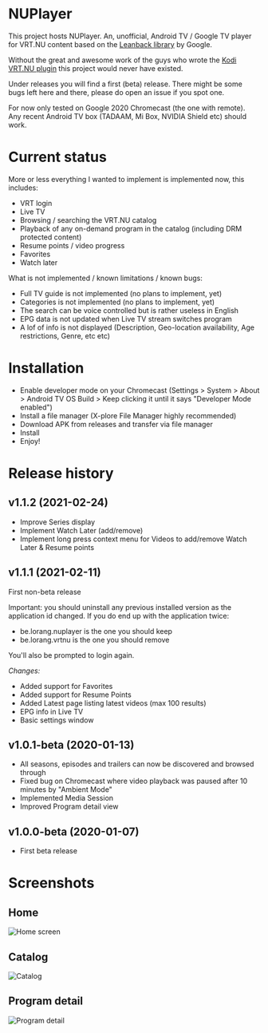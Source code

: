 # NUPlayer

This project hosts NUPlayer. An, unofficial, Android TV / Google TV player for VRT.NU content based on the [Leanback library](https://github.com/android/tv-samples) by Google.

Without the great and awesome work of the guys who wrote the [Kodi VRT.NU plugin](https://github.com/add-ons/plugin.video.vrt.nu/) this project would never have existed.

Under releases you will find a first (beta) release. There might be some bugs left here and there, please do open an issue if you spot one.

For now only tested on Google 2020 Chromecast (the one with remote). Any recent Android TV box (TADAAM, Mi Box, NVIDIA Shield etc) should work.

# Current status

More or less everything I wanted to implement is implemented now, this includes:

- VRT login
- Live TV
- Browsing / searching the VRT.NU catalog
- Playback of any on-demand program in the catalog (including DRM protected content)
- Resume points / video progress
- Favorites
- Watch later

What is not implemented / known limitations / known bugs:

- Full TV guide is not implemented (no plans to implement, yet)
- Categories is not implemented (no plans to implement, yet)
- The search can be voice controlled but is rather useless in English
- EPG data is not updated when Live TV stream switches program
- A lof of info is not displayed (Description, Geo-location availability, Age restrictions, Genre, etc etc)

# Installation

- Enable developer mode on your Chromecast (Settings > System > About > Android TV OS Build > Keep clicking it until it says "Developer Mode enabled")
- Install a file manager (X-plore File Manager highly recommended)
- Download APK from releases and transfer via file manager
- Install
- Enjoy!

# Release history

## v1.1.2 (2021-02-24)

- Improve Series display
- Implement Watch Later (add/remove)
- Implement long press context menu for Videos to add/remove Watch Later & Resume points

## v1.1.1 (2021-02-11)

First non-beta release

Important: you should uninstall any previous installed version as the application id changed.
If you do end up with the application twice:
- be.lorang.nuplayer is the one you should keep
- be.lorang.vrtnu is the one you should remove

You'll also be prompted to login again.

*Changes:*

- Added support for Favorites
- Added support for Resume Points
- Added Latest page listing latest videos (max 100 results)
- EPG info in Live TV
- Basic settings window

## v1.0.1-beta (2020-01-13)
- All seasons, episodes and trailers can now be discovered and browsed through
- Fixed bug on Chromecast where video playback was paused after 10 minutes by "Ambient Mode"
- Implemented Media Session
- Improved Program detail view

## v1.0.0-beta (2020-01-07)
- First beta release

# Screenshots

## Home
![Home screen](/screenshots/screenshot_home.png?raw=true "Home screen")

## Catalog
![Catalog](/screenshots/screenshot_catalog.png?raw=true "Catalog")

## Program detail
![Program detail](/screenshots/screenshot_journaal.png?raw=true "Program detail")

